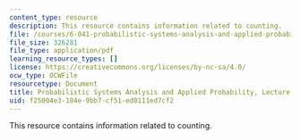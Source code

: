 ```yaml
---
content_type: resource
description: This resource contains information related to counting.
file: /courses/6-041-probabilistic-systems-analysis-and-applied-probability-fall-2010/f25004e3104e9bb7cf51ed0111ed7cf2_MIT6_041F10_L04.pdf
file_size: 326281
file_type: application/pdf
learning_resource_types: []
license: https://creativecommons.org/licenses/by-nc-sa/4.0/
ocw_type: OCWFile
resourcetype: Document
title: Probabilistic Systems Analysis and Applied Probability, Lecture 4
uid: f25004e3-104e-9bb7-cf51-ed0111ed7cf2
---
```

This resource contains information related to counting.